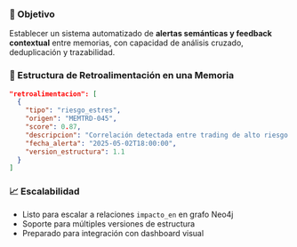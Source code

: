 

### 🎯 Objetivo

Establecer un sistema automatizado de **alertas semánticas y feedback contextual** entre memorias, con capacidad de análisis cruzado, deduplicación y trazabilidad.


### 🧩 Estructura de Retroalimentación en una Memoria

```json
"retroalimentacion": [
  {
    "tipo": "riesgo_estres",
    "origen": "MEMTRD-045",
    "score": 0.87,
    "descripcion": "Correlación detectada entre trading de alto riesgo y salud emocional",
    "fecha_alerta": "2025-05-02T18:00:00",
    "version_estructura": 1.1
  }
]
```


### 📈 Escalabilidad

- Listo para escalar a relaciones `impacto_en` en grafo Neo4j
- Soporte para múltiples versiones de estructura
- Preparado para integración con dashboard visual

